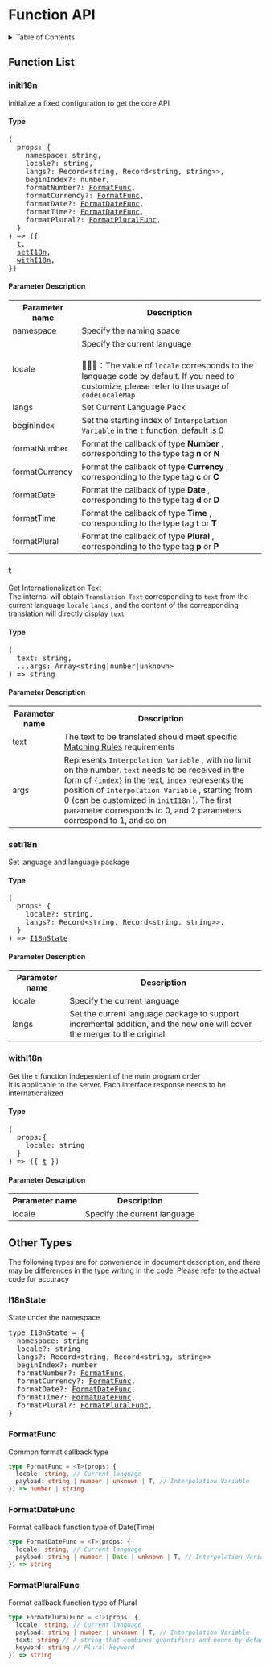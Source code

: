 
# Function API

<details >
  <summary>Table of Contents</summary>

  &emsp;&emsp;[Function List](#function-list)<br/>
  &emsp;&emsp;&emsp;&emsp;[initI18n](#initi18n)<br/>
  &emsp;&emsp;&emsp;&emsp;&emsp;&emsp;[Type](#initi18n-type)<br/>
  &emsp;&emsp;&emsp;&emsp;&emsp;&emsp;[Parameter Description](#initi18n-parameter-description)<br/>
  &emsp;&emsp;&emsp;&emsp;[t](#t)<br/>
  &emsp;&emsp;&emsp;&emsp;&emsp;&emsp;[Type](#t-type)<br/>
  &emsp;&emsp;&emsp;&emsp;&emsp;&emsp;[Parameter Description](#t-parameter-description)<br/>
  &emsp;&emsp;&emsp;&emsp;[setI18n](#seti18n)<br/>
  &emsp;&emsp;&emsp;&emsp;&emsp;&emsp;[Type](#seti18n-type)<br/>
  &emsp;&emsp;&emsp;&emsp;&emsp;&emsp;[Parameter Description](#seti18n-parameter-description)<br/>
  &emsp;&emsp;&emsp;&emsp;[withI18n](#withi18n)<br/>
  &emsp;&emsp;&emsp;&emsp;&emsp;&emsp;[Type](#withi18n-type)<br/>
  &emsp;&emsp;&emsp;&emsp;&emsp;&emsp;[Parameter Description](#withi18n-parameter-description)<br/>
  &emsp;&emsp;[Other Types](#other-types)<br/>
  &emsp;&emsp;&emsp;&emsp;[I18nState](#i18nstate)<br/>
  &emsp;&emsp;&emsp;&emsp;[FormatFunc](#formatfunc)<br/>
  &emsp;&emsp;&emsp;&emsp;[FormatDateFunc](#formatdatefunc)<br/>
  &emsp;&emsp;&emsp;&emsp;[FormatPluralFunc](#formatpluralfunc)<br/>

</details>

## Function List

### initI18n
Initialize a fixed configuration to get the core API
<h4 id="initi18n-type">Type</h4>
<pre>
(
  props: {
    namespace: string,
    locale?: string,
    langs?: Record&lt;string, Record&lt;string, string&gt;&gt;,
    beginIndex?: number,
    formatNumber?: <a href="#formatfunc">FormatFunc</a>,
    formatCurrency?: <a href="#formatfunc">FormatFunc</a>,
    formatDate?: <a href="#formatdatefunc">FormatDateFunc</a>,
    formatTime?: <a href="#formatdatefunc">FormatDateFunc</a>,
    formatPlural?: <a href="#formatpluralfunc">FormatPluralFunc</a>,
  }
) => ({
  <a href="#t">t</a>,
  <a href="#seti18n">setI18n</a>,
  <a href="#withi18n">withI18n</a>,
})
</pre>

<h4 id="initi18n-parameter-description">Parameter Description</h4>
<table>
  <tr>
    <th>Parameter name</th>
    <th>Description</th>
  </tr>
  <tr>
    <tr>
      <td>namespace</td>
      <td>Specify the naming space</td>
    </tr>
    <tr>
      <td>locale</td>
      <td>
        Specify the current language<br /><br />📢📢📢：The value of  <code>locale</code>  corresponds to the language code by default. If you need to customize, please refer to the usage of  <code>codeLocaleMap</code> 
      </td>
    </tr>
    <tr>
      <td>langs</td>
      <td>Set Current Language Pack</td>
    </tr>
    <tr>
      <td>beginIndex</td>
      <td>
        Set the starting index of  <code>Interpolation Variable</code>  in the  <code>t</code>  function, default is 0
      </td>
    </tr>
    <tr>
      <td>formatNumber</td>
      <td>
        Format the callback of type <b> Number </b>, corresponding to the type tag <b> n </b>or<b> N </b>
      </td>
    </tr>
    <tr>
      <td>formatCurrency</td>
      <td>
        Format the callback of type <b> Currency </b>, corresponding to the type tag <b> c </b>or<b> C </b>
      </td>
    </tr>
    <tr>
      <td>formatDate</td>
      <td>
        Format the callback of type <b> Date </b>, corresponding to the type tag <b> d </b>or<b> D </b>
      </td>
    </tr>
    <tr>
      <td>formatTime</td>
      <td>
        Format the callback of type <b> Time </b>, corresponding to the type tag <b> t </b>or<b> T </b>
      </td>
    </tr>
    <tr>
      <td>formatPlural</td>
      <td>
        Format the callback of type <b> Plural </b>, corresponding to the type tag <b> p </b>or<b> P </b>
      </td>
    </tr>
  </tr>
</table>

### t
Get Internationalization Text<br />The internal will obtain  `Translation Text`  corresponding to  <code>text</code>  from the current language  <code>locale</code>   <code>langs</code> , and the content of the corresponding translation will directly display  <code>text</code> 
<h4 id="t-type">Type</h4>
<pre>
(
  text: string,
  ...args: Array&lt;string|number|unknown&gt;
) =&gt; string
</pre>

<h4 id="t-parameter-description">Parameter Description</h4>
<table>
  <tr>
    <th>Parameter name</th>
    <th>Description</th>
  </tr>
  <tr>
    <tr>
      <td>text</td>
      <td>
        The text to be translated should meet specific  <a href="https://github.com/eyelly-wu/i18n-pro/blob/vdoc/docs/dist/MATCH_RULE.md">Matching Rules</a>  requirements
      </td>
    </tr>
    <tr>
      <td>args</td>
      <td>
        Represents  <code>Interpolation Variable</code> , with no limit on the number.  <code>text</code>  needs to be received in the form of  <code>{index}</code>  in the text,  <code>index</code>  represents the position of  <code>Interpolation Variable</code> , starting from 0 (can be customized in  <code>initI18n</code> ). The first parameter corresponds to 0, and 2 parameters correspond to 1, and so on
      </td>
    </tr>
  </tr>
</table>

### setI18n
Set language and language package
<h4 id="seti18n-type">Type</h4>
<pre>
(
  props: {
    locale?: string,
    langs?: Record&lt;string, Record&lt;string, string&gt;&gt;,
  }
) => <a href="#i18nstate">I18nState</a>
</pre>

<h4 id="seti18n-parameter-description">Parameter Description</h4>
<table>
  <tr>
    <th>Parameter name</th>
    <th>Description</th>
  </tr>
  <tr>
    <tr>
      <td>locale</td>
      <td>Specify the current language</td>
    </tr>
    <tr>
      <td>langs</td>
      <td>Set the current language package to support incremental addition, and the new one will cover the merger to the original</td>
    </tr>
  </tr>
</table>

### withI18n
Get the  <code>t</code>  function independent of the main program order<br />It is applicable to the server. Each interface response needs to be internationalized
<h4 id="withi18n-type">Type</h4>
<pre>
(
  props:{
    locale: string
  }
) => ({ <a href="#t">t</a> })
</pre>

<h4 id="withi18n-parameter-description">Parameter Description</h4>
<table>
  <tr>
    <th>Parameter name</th>
    <th>Description</th>
  </tr>
  <tr>
    <tr>
      <td>locale</td>
      <td>Specify the current language</td>
    </tr>
  </tr>
</table>


## Other Types
The following types are for convenience in document description, and there may be differences in the type writing in the code. Please refer to the actual code for accuracy
### I18nState
State under the namespace
<pre>
type I18nState = {
  namespace: string
  locale?: string
  langs?: Record&lt;string, Record&lt;string, string&gt;&gt;
  beginIndex?: number
  formatNumber?: <a href="#formatfunc">FormatFunc</a>,
  formatCurrency?: <a href="#formatfunc">FormatFunc</a>,
  formatDate?: <a href="#formatdatefunc">FormatDateFunc</a>,
  formatTime?: <a href="#formatdatefunc">FormatDateFunc</a>,
  formatPlural?: <a href="#formatpluralfunc">FormatPluralFunc</a>,
}
</pre>

### FormatFunc
Common format callback type
```ts
type FormatFunc = <T>(props: {
  locale: string, // Current language
  payload: string | number | unknown | T, // Interpolation Variable
}) => number | string
```

### FormatDateFunc
Format callback function type of Date(Time)
```ts
type FormatDateFunc = <T>(props: {
  locale: string, // Current language
  payload: string | number | Date | unknown | T, // Interpolation Variable
}) => string
```

### FormatPluralFunc
Format callback function type of Plural
```ts
type FormatPluralFunc = <T>(props: {
  locale: string, // Current language
  payload: string | number | unknown | T, // Interpolation Variable
  text: string // A string that combines quantifiers and nouns by default. Languages that do not require plural processing can return this property directly
  keyword: string // Plural keyword
}) => string
```
